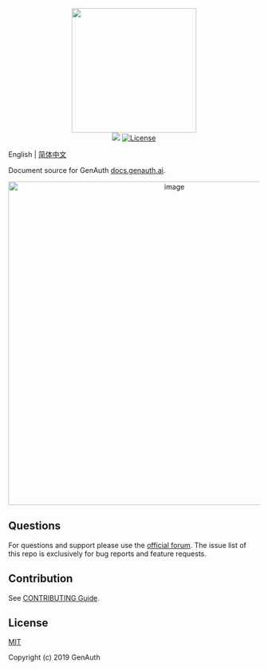 <div align=center>
  <img width="250" src="https://authing-cdn-cn-prod.oss-cn-beijing.aliyuncs.com/genauth/logo-transparent.png" />
</div>

<div align="center">
  <a href="https://forum.genauth.ai/" target="_blank"><img src="https://img.shields.io/badge/chat-forum-blue" /></a>
  <a href="javascript:;"><img src="https://img.shields.io/badge/License-MIT-success" alt="License"></a>
</div>

English | [简体中文](./README-zh_CN.md)

Document source for GenAuth [docs.genauth.ai](https://docs.genauth.ai/).

<div align="center">
  <img width="650" alt="image" src="https://user-images.githubusercontent.com/1890238/183325636-763a692d-77e1-4c41-a09f-10121ea4b006.png">
</div>

## Questions

For questions and support please use the [official forum](https://forum.genauth.ai/). The issue list of this repo is exclusively for bug reports and feature requests.

## Contribution

See [CONTRIBUTING Guide](https://github.com/Authing/.github/blob/main/CONTRIBUTING.md).

## License

[MIT](https://opensource.org/licenses/MIT)

Copyright (c) 2019 GenAuth
